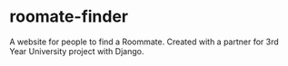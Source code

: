 # roomate-finder
A website for people to find a Roommate. Created with a partner for 3rd Year University project with Django.
